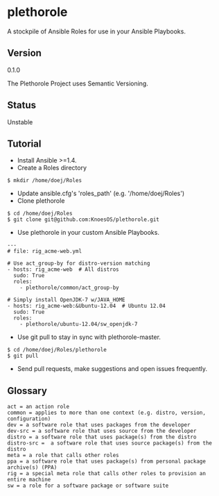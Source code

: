 plethorole
==========

A stockpile of Ansible Roles for use in your Ansible Playbooks.


Version
-------
0.1.0

The Plethorole Project uses Semantic Versioning.


Status
------
Unstable


Tutorial
--------

* Install Ansible >=1.4.
* Create a Roles directory

```
$ mkdir /home/doej/Roles
```

* Update ansible.cfg's 'roles_path' (e.g. '/home/doej/Roles')
* Clone plethorole

```
$ cd /home/doej/Roles
$ git clone git@github.com:KnoesOS/plethorole.git
```

* Use plethorole in your custom Ansible Playbooks.

```
---
# file: rig_acme-web.yml

# Use act_group-by for distro-version matching
- hosts: rig_acme-web  # All distros
  sudo: True
  roles:
    - plethorole/common/act_group-by

# Simply install OpenJDK-7 w/JAVA_HOME
- hosts: rig_acme-web:&Ubuntu-12.04  # Ubuntu 12.04
  sudo: True
  roles:
    - plethorole/ubuntu-12.04/sw_openjdk-7
```

* Use git pull to stay in sync with plethorole-master.

```
$ cd /home/doej/Roles/plethorole
$ git pull
```

* Send pull requests, make suggestions and open issues frequently.


Glossary
------
```
act = an action role
common = applies to more than one context (e.g. distro, version, configuration)
dev = a software role that uses packages from the developer
dev-src = a software role that uses source from the developer
distro = a software role that uses package(s) from the distro
distro-src =  a software role that uses source package(s) from the distro
meta = a role that calls other roles
ppa = a software role that uses package(s) from personal package archive(s) (PPA)
rig = a special meta role that calls other roles to provision an entire machine
sw = a role for a software package or software suite
```
